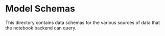# Model Schemas
This directory contains data schemas for the various sources of data that the notebook backend can query.


